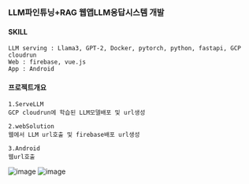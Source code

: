 ### LLM파인튜닝+RAG 웹앱LLM응답시스템 개발 
#### SKILL
```
LLM serving : Llama3, GPT-2, Docker, pytorch, python, fastapi, GCP cloudrun
Web : firebase, vue.js
App : Android
```
#### 프로젝트개요
```
1.ServeLLM
GCP cloudrun에 학습된 LLM모델배포 및 url생성

2.webSolution
웹에서 LLM url호출 및 firebase배포 url생성

3.Android
웹url호출
```
![image](https://github.com/user-attachments/assets/ec682e07-6452-4fd2-a51b-8ccdb82691f5)
![image](https://github.com/user-attachments/assets/0ff70faf-d284-4506-9271-2e78fc30137a)


